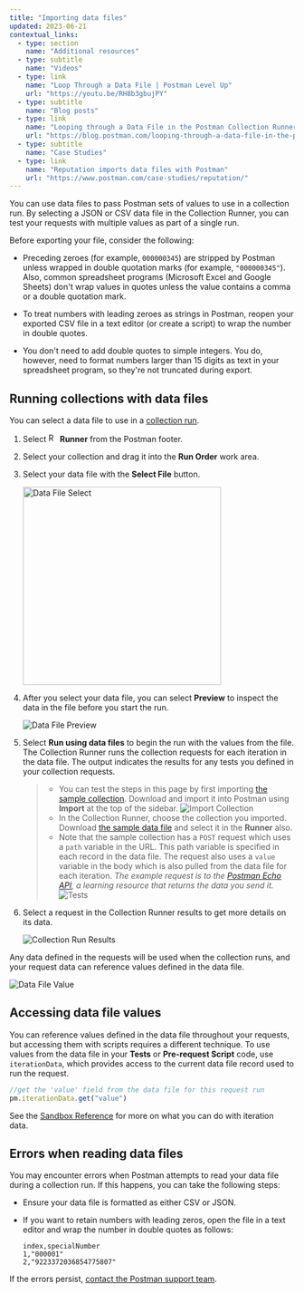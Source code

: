 ```yaml
---
title: "Importing data files"
updated: 2023-06-21
contextual_links:
  - type: section
    name: "Additional resources"
  - type: subtitle
    name: "Videos"
  - type: link
    name: "Loop Through a Data File | Postman Level Up"
    url: "https://youtu.be/RH8b3gbujPY"
  - type: subtitle
    name: "Blog posts"
  - type: link
    name: "Looping through a Data File in the Postman Collection Runner"
    url: "https://blog.postman.com/looping-through-a-data-file-in-the-postman-collection-runner/"
  - type: subtitle
    name: "Case Studies"
  - type: link
    name: "Reputation imports data files with Postman"
    url: "https://www.postman.com/case-studies/reputation/"
---
```


You can use data files to pass Postman sets of values to use in a collection run. By selecting a JSON or CSV data file in the Collection Runner, you can test your requests with multiple values as part of a single run.

Before exporting your file, consider the following:

* Preceding zeroes (for example, `000000345`) are stripped by Postman unless wrapped in double quotation marks (for example, `"000000345"`). Also, common spreadsheet programs (Microsoft Excel and Google Sheets) don't wrap values in quotes unless the value contains a comma or a double quotation mark.

* To treat numbers with leading zeroes as strings in Postman, reopen your exported CSV file in a text editor (or create a script) to wrap the number in double quotes.

* You don't need to add double quotes to simple integers. You do, however, need to format numbers larger than 15 digits as text in your spreadsheet program, so they're not truncated during export.

## Running collections with data files

You can select a data file to use in a [collection run](/docs/collections/running-collections/intro-to-collection-runs/).

1. Select <img alt="Runner icon" src="https://assets.postman.com/postman-docs/icon-runner-v9.jpg#icon" width="16px"> __Runner__ from the Postman footer.
1. Select your collection and drag it into the **Run Order** work area.
1. Select your data file with the __Select File__ button.

    <img alt="Data File Select" src="https://assets.postman.com/postman-docs/v10/select-data-file-1-v10.jpg" height="350px"/>
    <!-- Note this image will likely need updating when scheduled collection runs ships -->

1. After you select your data file, you can select **Preview** to inspect the data in the file before you start the run.

    ![Data File Preview](https://assets.postman.com/postman-docs/v10/preview-data-file-1-v10.jpg)

1. Select __Run using data files__ to begin the run with the values from the file. The Collection Runner runs the collection requests for each iteration in the data file. The output indicates the results for any tests you defined in your collection requests.

    > * You can test the steps in this page by first importing [the sample collection](https://assets.postman.com/postman-docs/58533790.json). Download and import it into Postman using __Import__ at the top of the sidebar.
    > ![Import Collection](https://assets.postman.com/postman-docs/v10/import-export-import-ui-v10-2.jpg)
    > * In the Collection Runner, choose the collection you imported. Download [the sample data file](https://assets.postman.com/postman-docs/58702589.json) and select it in the __Runner__ also.
    > * Note that the sample collection has a `POST` request which uses a `path` variable in the URL. This path variable is specified in each record in the data file. The request also uses a `value` variable in the body which is also pulled from the data file for each iteration. _The example request is to the [Postman Echo API](https://www.postman.com/postman/workspace/published-postman-templates/documentation/631643-f695cab7-6878-eb55-7943-ad88e1ccfd65?ctx=documentation), a learning resource that returns the data you send it._
    > ![Tests](https://assets.postman.com/postman-docs/data-file-tests-tab-v8.jpg)

1. Select a request in the Collection Runner results to get more details on its data.

    ![Collection Run Results](https://assets.postman.com/postman-docs/data-file-collection-run-v8.jpg)

Any data defined in the requests will be used when the collection runs, and your request data can reference values defined in the data file.

![Data File Value](https://assets.postman.com/postman-docs/request-body-data-run-v8.jpg)

## Accessing data file values

You can reference values defined in the data file throughout your requests, but accessing them with scripts requires a different technique. To use values from the data file in your __Tests__ or __Pre-request Script__ code, use `iterationData`, which provides access to the current data file record used to run the request.

```js
//get the 'value' field from the data file for this request run
pm.iterationData.get("value")
```

See the [Sandbox Reference](/docs/writing-scripts/script-references/postman-sandbox-api-reference/) for more on what you can do with iteration data.

## Errors when reading data files

You may encounter errors when Postman attempts to read your data file during a collection run. If this happens, you can take the following steps:

* Ensure your data file is formatted as either CSV or JSON.

* If you want to retain numbers with leading zeros, open the file in a text editor and wrap the number in double quotes as follows:

  ```csv
  index,specialNumber
  1,"000001"
  2,"9223372036854775807"
  ```

If the errors persist, [contact the Postman support team](https://support.postman.com/hc/en-us).
